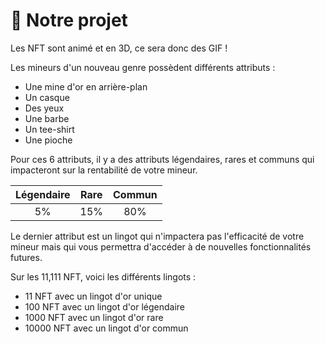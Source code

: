 # 📌  Notre projet

Les NFT sont animé et en 3D, ce sera donc des GIF !

Les mineurs d'un nouveau genre possèdent différents attributs :

* Une mine d'or en arrière-plan
* Un casque
* Des yeux
* Une barbe
* Un tee-shirt
* Une pioche

Pour ces 6 attributs, il y a des attributs légendaires, rares et communs qui impacteront sur la rentabilité de votre mineur.

| Légendaire | Rare | Commun |
| :--------: | :--: | :----: |
|     5%     |  15% |   80%  |

Le dernier attribut est un lingot qui n'impactera pas l'efficacité de votre mineur mais qui vous permettra d'accéder à de nouvelles fonctionnalités futures.

Sur les 11,111 NFT, voici les différents lingots :

* 11 NFT avec un lingot d'or unique
* 100 NFT avec un lingot d'or légendaire
* 1000 NFT avec un lingot d'or rare
* 10000 NFT avec un lingot d'or commun

